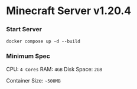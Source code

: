 # Minecraft Server v1.20.4

### Start Server
```
docker compose up -d --build
```

### Minimum Spec
CPU: `4 Cores`
RAM: `4GB`
Disk Space: `2GB`

Container Size: `~500MB`
